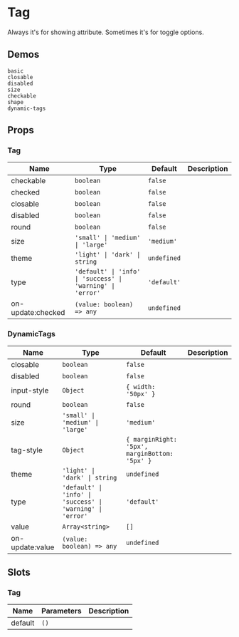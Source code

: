 # Tag

Always it's for showing attribute. Sometimes it's for toggle options.

## Demos

```demo
basic
closable
disabled
size
checkable
shape
dynamic-tags
```

## Props

### Tag

| Name | Type | Default | Description |
| --- | --- | --- | --- |
| checkable | `boolean` | `false` |  |
| checked | `boolean` | `false` |  |
| closable | `boolean` | `false` |  |
| disabled | `boolean` | `false` |  |
| round | `boolean` | `false` |  |
| size | `'small' \| 'medium' \| 'large'` | `'medium'` |  |
| theme | `'light' \| 'dark' \| string` | `undefined` |  |
| type | `'default' \| 'info' \| 'success' \| 'warning' \| 'error'` | `'default'` |  |
| on-update:checked | `(value: boolean) => any` | `undefined` |  |

### DynamicTags

| Name | Type | Default | Description |
| --- | --- | --- | --- |
| closable | `boolean` | `false` |  |
| disabled | `boolean` | `false` |  |
| input-style | `Object` | `{ width: '50px' }` |  |
| round | `boolean` | `false` |  |
| size | `'small' \| 'medium' \| 'large'` | `'medium'` |  |
| tag-style | `Object` | `{ marginRight: '5px', marginBottom: '5px' }` |  |
| theme | `'light' \| 'dark' \| string` | `undefined` |  |
| type | `'default' \| 'info' \| 'success' \| 'warning' \| 'error'` | `'default'` |  |
| value | `Array<string>` | `[]` |  |
| on-update:value | `(value: boolean) => any` | `undefined` |  |

## Slots

### Tag

| Name    | Parameters | Description |
| ------- | ---------- | ----------- |
| default | `()`       |             |
